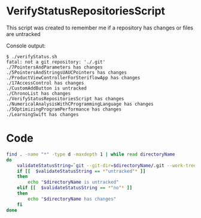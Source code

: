 # VerifyStatusRepositoriesScript

This script was created to remember me if a repository has changes or files are untracked

Console output:

```console
$ ./verifyStatus.sh                                          
fatal: not a git repository: './.git'
./7PointersAndParameters has changes
./5PointersAndStringsUAUCPointers has changes
./ProductViewControllerForSteriflowApp has changes
./17AccessControl has changes
./CustomAddButton is untracked
./ChronoList has changes
./VerifyStatusRepositoriesScript has changes
./NumericalAnalysisWithCProgrammingLanguage has changes
./5OptimizingProgramPerformance has changes
./LearningSwift has changes
```

# Code

```bash
find . -name "*" -type d -maxdepth 1 | while read directoryName
do
    validateStatusString=`git --git-dir=$directoryName/.git --work-tree=$directoryName status | grep "\buntracked\|no\b" | tail -1`
    if [[  $validateStatusString == *"untracked"* ]]
    then
        echo "$directoryName is untracked"
    elif [[  $validateStatusString == *"no"* ]]
    then 
        echo "$directoryName has changes"
    fi
done
```
